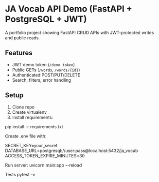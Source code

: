 # JA Vocab API Demo (FastAPI + PostgreSQL + JWT)

A portfolio project showing FastAPI CRUD APIs with JWT-protected writes and public reads.

## Features

- JWT demo token (`/demo_token`)
- Public GETs (`/words`, `/words/{id}`)
- Authenticated POST/PUT/DELETE
- Search, filters, error handling

## Setup

1. Clone repo
2. Create virtualenv
3. Install requirements:

pip install -r requirements.txt

Create .env file with:

SECRET_KEY=your_secret
DATABASE_URL=postgresql://user:pass@localhost:5432/ja_vocab
ACCESS_TOKEN_EXPIRE_MINUTES=30

Run server:
uvicorn main:app --reload

Tests
pytest -v
